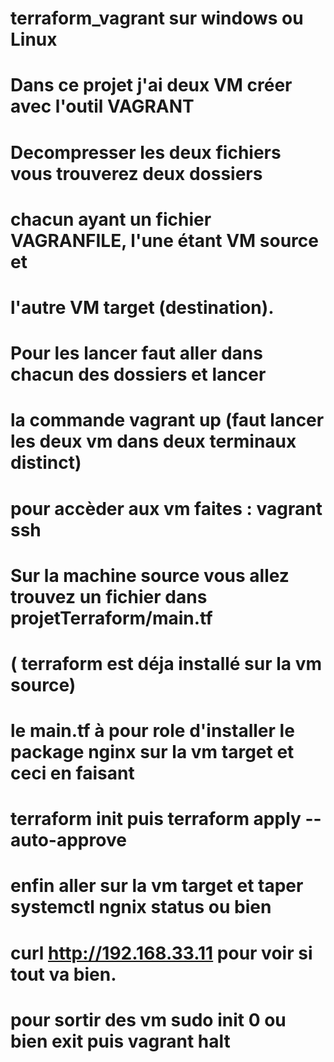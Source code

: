 # terraform_vagrant sur windows ou Linux
# Dans ce projet j'ai deux VM créer avec l'outil VAGRANT
# Decompresser les deux fichiers vous trouverez deux dossiers
# chacun ayant un fichier VAGRANFILE, l'une étant VM source et
# l'autre VM target (destination).
# Pour les lancer faut aller dans chacun des dossiers et lancer
# la commande vagrant up (faut lancer les deux vm dans deux terminaux distinct) 
# pour accèder aux vm faites : vagrant ssh 
# Sur la machine source vous allez trouvez un fichier dans projetTerraform/main.tf
# ( terraform est déja installé sur la vm source)
# le main.tf à pour role d'installer le package nginx sur la vm target et ceci en faisant 
# terraform init puis terraform apply --auto-approve 
# enfin aller sur la vm target et taper systemctl ngnix status ou bien
# curl http://192.168.33.11 pour voir si tout va bien.
# pour sortir des vm sudo init 0 ou bien exit puis vagrant halt 



